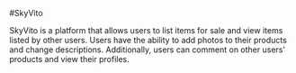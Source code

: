 #SkyVito

SkyVito is a platform that allows users to list items for sale and view items listed by other users. Users have the ability to add photos to their products and change descriptions. Additionally, users can comment on other users' products and view their profiles.
